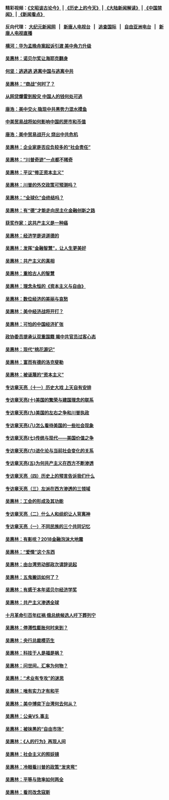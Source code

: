 #### 精彩视频：[《文昭谈古论今》](http://198.13.36.48/wenzhao) | [《历史上的今天》](http://198.13.36.48/today-in-history) | [《大陆新闻解读》](http://198.13.36.48/ntdtv-comedy) | [《中国禁闻》](http://198.13.36.48/ntdtv-news) | [《新闻看点》](http://198.13.36.48/news-insight) 

 #### 反向代理： [大纪元新闻网](http://198.13.36.48:10080/) &nbsp;&nbsp;|&nbsp;&nbsp; [新唐人电视台](http://198.13.36.48:8000/) &nbsp;&nbsp;|&nbsp;&nbsp; [追查国际](http://198.13.36.48:10010/) &nbsp;&nbsp;|&nbsp;&nbsp; [自由亚洲电台](http://198.13.36.48:9800/) &nbsp;&nbsp;|&nbsp;&nbsp; [新唐人电视直播](http://198.13.36.48/) 

#### [横河：华为孟晚舟案起诉引渡 美中角力升级](../pages/nsc423/n11027230.md?t=02180245) 

#### [吴惠林：诺贝尔奖让海耶克翻身](../pages/nsc423/n10890049.md?t=02180245) 

#### [何坚：逃逃逃 逃离中国与逃离中共](../pages/nsc423/n10592891.md?t=02180245) 

#### [吴惠林：“商战”何时了？](../pages/nsc423/n10573558.md?t=02180245) 

#### [从网贷爆雷到股灾 中国人的钱何处可逃](../pages/nsc423/n10572800.md?t=02180245) 

#### [唐浩：美中交火 隐现中共黑势力混水摸鱼](../pages/nsc423/n10544040.md?t=02180245) 

#### [中美贸易战将如何影响中国的房市和币值](../pages/nsc423/n10543697.md?t=02180245) 

#### [唐浩：美中贸易战开火 烧出中共危机](../pages/nsc423/n10540126.md?t=02180245) 

#### [吴惠林：企业家是否应负较多的“社会责任”](../pages/nsc423/n10535022.md?t=02180245) 

#### [吴惠林：“川普奇迹”一点都不稀奇](../pages/nsc423/n10512808.md?t=02180245) 

#### [吴惠林：平议“修正资本主义”](../pages/nsc423/n10495724.md?t=02180245) 

#### [吴惠林：川普的外交政策可预测吗？](../pages/nsc423/n10462387.md?t=02180245) 

#### [吴惠林：“全球化”会终结吗？](../pages/nsc423/n10452838.md?t=02180245) 

#### [吴惠林：有“德”才能走向民主化金融创新之路](../pages/nsc423/n10432292.md?t=02180245) 

#### [获奖作家：这共产主义是一种癌](../pages/nsc423/n10431541.md?t=02180245) 

#### [吴惠林：经济学是讲道德的](../pages/nsc423/n10398014.md?t=02180245) 

#### [吴惠林：发挥“金融智慧”，让人生更美好](../pages/nsc423/n10375019.md?t=02180245) 

#### [吴惠林：共产主义的真相](../pages/nsc423/n10351394.md?t=02180245) 

#### [吴惠林：重拾古人的智慧](../pages/nsc423/n10337691.md?t=02180245) 

#### [吴惠林：理念永恒的《资本主义与自由》](../pages/nsc423/n10316274.md?t=02180245) 

#### [吴惠林：数位经济的美丽与哀愁](../pages/nsc423/n10292946.md?t=02180245) 

#### [吴惠林：美中经济战将开打？](../pages/nsc423/n10258825.md?t=02180245) 

#### [吴惠林：可怕的中国经济扩张](../pages/nsc423/n10219147.md?t=02180245) 

#### [政协委员提承认双重国籍 揭中共官员过客心态](../pages/nsc423/n10208809.md?t=02180245) 

#### [吴惠林：现代“桃花源记”](../pages/nsc423/n10185234.md?t=02180245) 

#### [吴惠林：富而有德的洛克斐勒](../pages/nsc423/n10142264.md?t=02180245) 

#### [吴惠林：被诬蔑的“资本主义”](../pages/nsc423/n10124816.md?t=02180245) 

#### [专访章天亮（十一）历史大戏 上天自有安排](../pages/nsc423/n10094905.md?t=02180245) 

#### [专访章天亮(十)美国的繁荣与建国理念的联系](../pages/nsc423/n10094899.md?t=02180245) 

#### [专访章天亮(九)美国的左右之争和川普执政](../pages/nsc423/n10094889.md?t=02180245) 

#### [专访章天亮(八)怎么看待美国的一些社会现象](../pages/nsc423/n10094857.md?t=02180245) 

#### [专访章天亮(七)传统与现代——美国价值之争](../pages/nsc423/n10093140.md?t=02180245) 

#### [专访章天亮(六)进化论与当前社会变化的关系](../pages/nsc423/n10092036.md?t=02180245) 

#### [专访章天亮(五)为何共产主义在西方不断渗透](../pages/nsc423/n10083620.md?t=02180245) 

#### [专访章天亮（四）历史上的预言告诉我们什么](../pages/nsc423/n10083606.md?t=02180245) 

#### [专访章天亮（三）左派在西方渗透的三领域](../pages/nsc423/n10081115.md?t=02180245) 

#### [吴惠林：工会的形成及其功能](../pages/nsc423/n10080633.md?t=02180245) 

#### [专访章天亮（二）什么人和组织让人背离神](../pages/nsc423/n10076637.md?t=02180245) 

#### [专访章天亮（一）不同民族的三个共同记忆](../pages/nsc423/n10074188.md?t=02180245) 

#### [吴惠林：有影呒？2018金融泡沫大地震](../pages/nsc423/n10040534.md?t=02180245) 

#### [吴惠林：“爱情”这个东西](../pages/nsc423/n10019423.md?t=02180245) 

#### [吴惠林：由台湾劳动部政次请辞说起](../pages/nsc423/n9979679.md?t=02180245) 

#### [吴惠林：五鬼搬运如何了？](../pages/nsc423/n9925338.md?t=02180245) 

#### [吴惠林：有感于本年诺贝尔经济学奖](../pages/nsc423/n9871883.md?t=02180245) 

#### [吴惠林：共产主义渗透全球](../pages/nsc423/n9812748.md?t=02180245) 

#### [十月革命引百年红祸 俄总统候选人吁下葬列宁](../pages/nsc423/n9810182.md?t=02180245) 

#### [吴惠林：停滞性膨胀何时来到？](../pages/nsc423/n9764136.md?t=02180245) 

#### [吴惠林：央行总裁模范生](../pages/nsc423/n9728134.md?t=02180245) 

#### [吴惠林：科技于人是福是祸？](../pages/nsc423/n9672982.md?t=02180245) 

#### [吴惠林：问世间，汇率为何物？](../pages/nsc423/n9621788.md?t=02180245) 

#### [吴惠林：“术业有专攻”的迷思](../pages/nsc423/n9580363.md?t=02180245) 

#### [吴惠林：唯有实力才有和平](../pages/nsc423/n9529599.md?t=02180245) 

#### [吴惠林：美中博奕下台湾何去何从？](../pages/nsc423/n9483598.md?t=02180245) 

#### [吴惠林：公亲VS.事主](../pages/nsc423/n9425637.md?t=02180245) 

#### [吴惠林：被抹黑的“自由市场”](../pages/nsc423/n9351545.md?t=02180245) 

#### [吴惠林：《人的行为》再现人间](../pages/nsc423/n9296339.md?t=02180245) 

#### [吴惠林：社会主义的照妖镜](../pages/nsc423/n9243460.md?t=02180245) 

#### [吴惠林：冷眼看川普的政策“发夹弯”](../pages/nsc423/n9120684.md?t=02180245) 

#### [吴惠林：平等与效率如何两全](../pages/nsc423/n9075430.md?t=02180245) 

#### [吴惠林：看司改念寇斯](../pages/nsc423/n9024915.md?t=02180245) 

